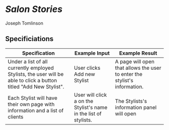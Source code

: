 # _Salon Stories_
Joseph Tomlinson

## Specificiations

| Specification                                                                                                      | Example Input                                                    | Example Result                                                             |
|--------------------------------------------------------------------------------------------------------------------|------------------------------------------------------------------|----------------------------------------------------------------------------|
| Under a list of all currently employed Stylists, the user will be able to click a button titled "Add New Stylist". | User clicks Add new Stylist                                      | A page will open that allows the  user to enter the stylist's information. |
| Each Stylist will have their own page with information and a list of clients                                       | User will click a on the Stylist's name in the list of stylists. | The Stylists's information panel will open                                 |
